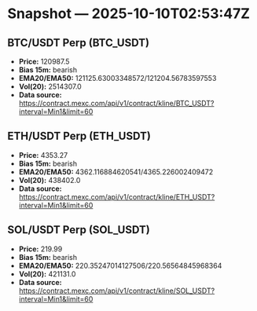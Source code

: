 # Snapshot — 2025-10-10T02:53:47Z

## BTC/USDT Perp (BTC_USDT)
- **Price:** 120987.5
- **Bias 15m:** bearish
- **EMA20/EMA50:** 121125.63003348572/121204.56783597553
- **Vol(20):** 2514307.0
- **Data source:** https://contract.mexc.com/api/v1/contract/kline/BTC_USDT?interval=Min1&limit=60

## ETH/USDT Perp (ETH_USDT)
- **Price:** 4353.27
- **Bias 15m:** bearish
- **EMA20/EMA50:** 4362.116884620541/4365.226002409472
- **Vol(20):** 438402.0
- **Data source:** https://contract.mexc.com/api/v1/contract/kline/ETH_USDT?interval=Min1&limit=60

## SOL/USDT Perp (SOL_USDT)
- **Price:** 219.99
- **Bias 15m:** bearish
- **EMA20/EMA50:** 220.35247014127506/220.56564845968364
- **Vol(20):** 421131.0
- **Data source:** https://contract.mexc.com/api/v1/contract/kline/SOL_USDT?interval=Min1&limit=60
